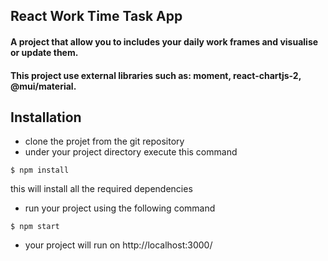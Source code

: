 ## React Work Time Task App

#### A project that allow you to includes your daily work frames and visualise or update them.

#### This project use external libraries such as: moment, react-chartjs-2, @mui/material.

## Installation

- clone the projet from the git repository
- under your project directory execute this command

```
$ npm install
```

this will install all the required dependencies

- run your project using the following command

```
$ npm start
```

- your project will run on http://localhost:3000/
